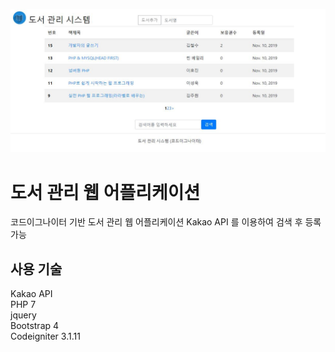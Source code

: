 <img src="/img.jpg" width="100%" height="50%" title="화면" alt="BookManager"></img>

도서 관리 웹 어플리케이션
=============

코드이그나이터 기반 도서 관리 웹 어플리케이션
Kakao API 를 이용하여 검색 후 등록가능


사용 기술
-------------

Kakao API   
PHP 7    
jquery    
Bootstrap 4    
Codeigniter 3.1.11    

